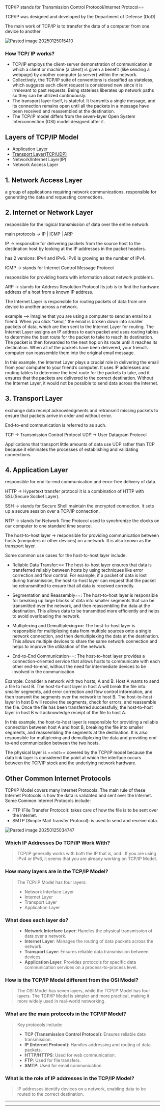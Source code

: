 


TCP/IP   stands for  Transmission Control Protocol/Internet Protocol==

TCP/IP was designed and developed by the Department of Defense (DoD)

The main work of TCP/IP is to transfer the data of a computer from one device to another

![Pasted image 20250125015410](https://github.com/user-attachments/assets/7bee9e0d-5750-4933-be64-406a386c6684)



### How TCP/ IP works?

- TCP/IP employs the client-server demonstration of communication in which a client or machine (a client) is given a benefit (like sending a webpage) by another computer (a server) within the network.
- Collectively, the TCP/IP suite of conventions is classified as stateless, which suggests each client request is considered new since it is irrelevant to past requests. Being stateless liberates up network paths so they can be utilized continuously.
- The transport layer itself, is stateful. It transmits a single message, and its connection remains open until all the packets in a message have been received and reassembled at the destination.
- The TCP/IP model differs from the seven-layer Open System Interconnection (OSI) model designed after it.

## Layers of TCP/IP Model

- Application Layer
- [Transport Layer(TCP/UDP)](https://www.geeksforgeeks.org/tcp-and-udp-in-transport-layer)
- Network/Internet Layer(IP)
- Network Access Layer


## 1. Network Access Layer

a group of applications requiring network communications.
responsible for generating the data and requesting connections.

## 2. Internet or Network Layer

responsible for the logical transmission of data over the entire network

main protocols -> IP |  ICMP | ARP

IP -> responsible for delivering packets from the source host to the destination host by looking at the IP addresses in the packet headers.

has 2 versions: IPv4 and IPv6.
IPv6 is growing as the number of IPv4.

ICMP -> stands for Internet Control Message Protocol

responsible for providing hosts with information about network problems.

ARP -> stands for Address Resolution Protocol
Its job is to find the hardware address of a host from a known IP address.


The Internet Layer is responsible for routing packets of data from one device to another across a network.


example --> Imagine that you are using a computer to send an email to a friend. When you click “send,” the email is broken down into smaller packets of data, which are then sent to the Internet Layer for routing. The Internet Layer assigns an IP address to each packet and uses routing tables to determine the best route for the packet to take to reach its destination. The packet is then forwarded to the next hop on its route until it reaches its destination. When all of the packets have been delivered, your friend’s computer can reassemble them into the original email message.

In this example, the Internet Layer plays a crucial role in delivering the email from your computer to your friend’s computer. It uses IP addresses and routing tables to determine the best route for the packets to take, and it ensures that the packets are delivered to the correct destination. Without the Internet Layer, it would not be possible to send data across the Internet.


## 3. Transport Layer

exchange data receipt acknowledgments and retransmit missing packets to ensure that packets arrive in order and without error.

End-to-end communication is referred to as such.

TCP -> Transmission Control Protocol
UDP -> User Datagram Protocol

Applications that transport little amounts of data use UDP rather than TCP because it eliminates the processes of establishing and validating connections.


## 4. Application Layer

responsible for end-to-end communication and error-free delivery of data.

HTTP -> Hypertext transfer protocol
 it is a combination of HTTP with SSL(Secure Socket Layer). 

SSH -> stands for Secure Shell
maintain the encrypted connection. It sets up a secure session over a TCP/IP connection.

NTP -> stands for Network Time Protocol
used to synchronize the clocks on our computer to one standard time source.


The host-to-host layer  -> responsible for providing communication between hosts (computers or other devices) on a network.
It is also known as the transport layer.

Some common use cases for the host-to-host layer include:

- Reliable Data Transfer:== The host-to-host layer ensures that data is transferred reliably between hosts by using techniques like error correction and flow control. For example, if a packet of data is lost during transmission, the host-to-host layer can request that the packet be retransmitted to ensure that all data is received correctly.

- Segmentation and Reassembly==: The host-to-host layer is responsible for breaking up large blocks of data into smaller segments that can be transmitted over the network, and then reassembling the data at the destination. This allows data to be transmitted more efficiently and helps to avoid overloading the network.

- Multiplexing and Demultiplexing==: The host-to-host layer is responsible for multiplexing data from multiple sources onto a single network connection, and then demultiplexing the data at the destination. This allows multiple devices to share the same network connection and helps to improve the utilization of the network.

- End-to-End Communication==: The host-to-host layer provides a connection-oriented service that allows hosts to communicate with each other end-to-end, without the need for intermediate devices to be involved in the communication.

Example: Consider a network with two hosts, A and B. Host A wants to send a file to host B. The host-to-host layer in host A will break the file into smaller segments, add error correction and flow control information, and then transmit the segments over the network to host B. The host-to-host layer in host B will receive the segments, check for errors, and reassemble the file. Once the file has been transferred successfully, the host-to-host layer in host B will acknowledge receipt of the file to host A.

In this example, the host-to-host layer is responsible for providing a reliable connection between host A and host B, breaking the file into smaller segments, and reassembling the segments at the destination. It is also responsible for multiplexing and demultiplexing the data and providing end-to-end communication between the two hosts.


The physical layer is ==not== covered by the TCP/IP model because the data link layer is considered the point at which the interface occurs between the TCP/IP stock and the underlying network hardware.


## Other Common Internet Protocols

TCP/IP Model covers many Internet Protocols. The main rule of these Internet Protocols is how the data is validated and sent over the Internet. Some Common Internet Protocols include:

- FTP (File Transfer Protocol):  takes care of how the file is to be sent over the Internet.
- SMTP (Simple Mail Transfer Protocol):  is used to send and receive data.


![Pasted image 20250125034747](https://github.com/user-attachments/assets/89660193-9dcd-44bb-a84a-0597b95a871a)




### Which IP Addresses Do TCP/IP Work With?

> TCP/IP generally works with both the IP that is, and .
>  If you are using IPv4 or IPv6, it seems that you are already working on TCP/IP Model.

### How many layers are in the TCP/IP Model?

> The TCP/IP Model has four layers:
> - Network Interface Layer
> - Internet Layer
> - Transport Layer
> - Application Layer

### What does each layer do?

> - ****Network Interface Layer****: Handles the physical transmission of data over a network.
> - ****Internet Layer****: Manages the routing of data packets across the network.
> - ****Transport Layer****: Ensures reliable data transmission between devices.
> - ****Application Layer****: Provides protocols for specific data communication services on a process-to-process level.

### How is the TCP/IP Model different from the OSI Model?

> The OSI Model has seven layers, while the TCP/IP Model has four layers. The TCP/IP Model is simpler and more practical, making it more widely used in real-world networking.

### What are the main protocols in the TCP/IP Model?

> Key protocols include:
> 
> - ****TCP (Transmission Control Protocol)****: Ensures reliable data transmission.
> - ****IP (Internet Protocol)****: Handles addressing and routing of data packets.
> - ****HTTP/HTTPS****: Used for web communication.
> - ****FTP****: Used for file transfers.
> - ****SMTP****: Used for email communication.

### What is the role of IP addresses in the TCP/IP Model?

> IP addresses identify devices on a network, enabling data to be routed to the correct destination.


----
---

